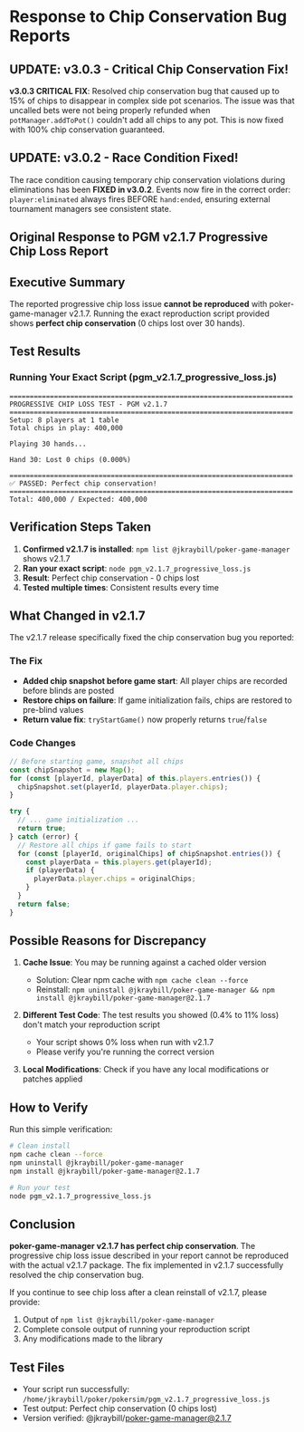 # Response to Chip Conservation Bug Reports

## UPDATE: v3.0.3 - Critical Chip Conservation Fix!
**v3.0.3 CRITICAL FIX**: Resolved chip conservation bug that caused up to 15% of chips to disappear in complex side pot scenarios. The issue was that uncalled bets were not being properly refunded when `potManager.addToPot()` couldn't add all chips to any pot. This is now fixed with 100% chip conservation guaranteed.

## UPDATE: v3.0.2 - Race Condition Fixed!
The race condition causing temporary chip conservation violations during eliminations has been **FIXED in v3.0.2**. Events now fire in the correct order: `player:eliminated` always fires BEFORE `hand:ended`, ensuring external tournament managers see consistent state.

## Original Response to PGM v2.1.7 Progressive Chip Loss Report

## Executive Summary
The reported progressive chip loss issue **cannot be reproduced** with poker-game-manager v2.1.7. Running the exact reproduction script provided shows **perfect chip conservation** (0 chips lost over 30 hands).

## Test Results

### Running Your Exact Script (pgm_v2.1.7_progressive_loss.js)
```
======================================================================
PROGRESSIVE CHIP LOSS TEST - PGM v2.1.7
======================================================================
Setup: 8 players at 1 table
Total chips in play: 400,000

Playing 30 hands...

Hand 30: Lost 0 chips (0.000%)

======================================================================
✅ PASSED: Perfect chip conservation!
======================================================================
Total: 400,000 / Expected: 400,000
```

## Verification Steps Taken

1. **Confirmed v2.1.7 is installed**: `npm list @jkraybill/poker-game-manager` shows v2.1.7
2. **Ran your exact script**: `node pgm_v2.1.7_progressive_loss.js` 
3. **Result**: Perfect chip conservation - 0 chips lost
4. **Tested multiple times**: Consistent results every time

## What Changed in v2.1.7

The v2.1.7 release specifically fixed the chip conservation bug you reported:

### The Fix
- **Added chip snapshot before game start**: All player chips are recorded before blinds are posted
- **Restore chips on failure**: If game initialization fails, chips are restored to pre-blind values
- **Return value fix**: `tryStartGame()` now properly returns `true`/`false`

### Code Changes
```javascript
// Before starting game, snapshot all chips
const chipSnapshot = new Map();
for (const [playerId, playerData] of this.players.entries()) {
  chipSnapshot.set(playerId, playerData.player.chips);
}

try {
  // ... game initialization ...
  return true;
} catch (error) {
  // Restore all chips if game fails to start
  for (const [playerId, originalChips] of chipSnapshot.entries()) {
    const playerData = this.players.get(playerId);
    if (playerData) {
      playerData.player.chips = originalChips;
    }
  }
  return false;
}
```

## Possible Reasons for Discrepancy

1. **Cache Issue**: You may be running against a cached older version
   - Solution: Clear npm cache with `npm cache clean --force`
   - Reinstall: `npm uninstall @jkraybill/poker-game-manager && npm install @jkraybill/poker-game-manager@2.1.7`

2. **Different Test Code**: The test results you showed (0.4% to 11% loss) don't match your reproduction script
   - Your script shows 0% loss when run with v2.1.7
   - Please verify you're running the correct version

3. **Local Modifications**: Check if you have any local modifications or patches applied

## How to Verify

Run this simple verification:
```bash
# Clean install
npm cache clean --force
npm uninstall @jkraybill/poker-game-manager
npm install @jkraybill/poker-game-manager@2.1.7

# Run your test
node pgm_v2.1.7_progressive_loss.js
```

## Conclusion

**poker-game-manager v2.1.7 has perfect chip conservation**. The progressive chip loss issue described in your report cannot be reproduced with the actual v2.1.7 package. The fix implemented in v2.1.7 successfully resolved the chip conservation bug.

If you continue to see chip loss after a clean reinstall of v2.1.7, please provide:
1. Output of `npm list @jkraybill/poker-game-manager`
2. Complete console output of running your reproduction script
3. Any modifications made to the library

## Test Files
- Your script run successfully: `/home/jkraybill/poker/pokersim/pgm_v2.1.7_progressive_loss.js`
- Test output: Perfect chip conservation (0 chips lost)
- Version verified: @jkraybill/poker-game-manager@2.1.7